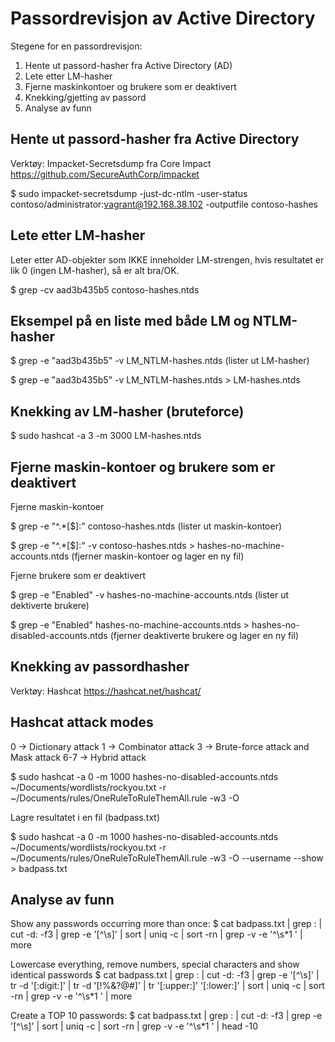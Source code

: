 # Passordrevisjon av Active Directory

Stegene for en passordrevisjon:
1. Hente ut passord-hasher fra Active Directory (AD)
2. Lete etter LM-hasher
3. Fjerne maskinkontoer og brukere som er deaktivert
4. Knekking/gjetting av passord
5. Analyse av funn


## Hente ut passord-hasher fra Active Directory

Verktøy: Impacket-Secretsdump fra Core Impact
https://github.com/SecureAuthCorp/impacket

$ sudo impacket-secretsdump -just-dc-ntlm -user-status contoso/administrator:vagrant@192.168.38.102 -outputfile contoso-hashes


## Lete etter LM-hasher

Leter etter AD-objekter som IKKE inneholder LM-strengen, hvis resultatet er lik 0 (ingen LM-hasher), så er alt bra/OK.

$ grep -cv aad3b435b5 contoso-hashes.ntds

## Eksempel på en liste med både LM og NTLM-hasher
$ grep -e "aad3b435b5" -v LM_NTLM-hashes.ntds (lister ut LM-hasher)

$ grep -e "aad3b435b5" -v LM_NTLM-hashes.ntds > LM-hashes.ntds


## Knekking av LM-hasher (bruteforce)

$ sudo hashcat -a 3 -m 3000 LM-hashes.ntds


## Fjerne maskin-kontoer og brukere som er deaktivert 

Fjerne maskin-kontoer

$ grep -e "^.*[\$]:" contoso-hashes.ntds (lister ut maskin-kontoer)

$ grep -e "^.*[\$]:" -v contoso-hashes.ntds > hashes-no-machine-accounts.ntds (fjerner maskin-kontoer og lager en ny fil)

Fjerne brukere som er deaktivert

$ grep -e "Enabled" -v hashes-no-machine-accounts.ntds (lister ut dektiverte brukere)

$ grep -e "Enabled" hashes-no-machine-accounts.ntds > hashes-no-disabled-accounts.ntds (fjerner deaktiverte brukere og lager en ny fil)


## Knekking av passordhasher

Verktøy: Hashcat
https://hashcat.net/hashcat/

## Hashcat attack modes
0 -> Dictionary attack 
1 -> Combinator attack
3 -> Brute-force attack and Mask attack
6-7 -> Hybrid attack

$ sudo hashcat -a 0 -m 1000 hashes-no-disabled-accounts.ntds ~/Documents/wordlists/rockyou.txt -r ~/Documents/rules/OneRuleToRuleThemAll.rule -w3 -O

Lagre resultatet i en fil (badpass.txt)
	
$ sudo hashcat -a 0 -m 1000 hashes-no-disabled-accounts.ntds ~/Documents/wordlists/rockyou.txt -r ~/Documents/rules/OneRuleToRuleThemAll.rule -w3 -O --username --show > badpass.txt 


## Analyse av funn

Show any passwords occurring more than once:
$ cat badpass.txt | grep : | cut -d: -f3 | grep -e '[^\s]' | sort | uniq -c | sort -rn | grep -v -e '^\s*1 ' | more

Lowercase everything, remove numbers, special characters and show identical passwords
$ cat badpass.txt | grep : | cut -d: -f3 | grep -e '[^\s]' | tr -d '[:digit:]' | tr -d '[!%&?@#]' | tr '[:upper:]' '[:lower:]' | sort | uniq -c | sort -rn | grep -v -e '^\s*1 ' | more

Create a TOP 10 passwords:
$ cat badpass.txt | grep : | cut -d: -f3 | grep -e '[^\s]' | sort | uniq -c | sort -rn | grep -v -e '^\s*1 ' | head -10 


